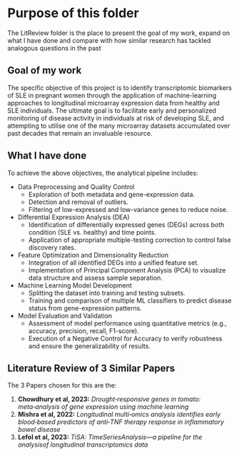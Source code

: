 # Purpose of this folder

The LitReview folder is the place to present the goal of my work, expand on what I have done and compare with how similar research has tackled analogous questions in the past

## Goal of my work
The specific objective of this project is to identify transcriptomic biomarkers of SLE in pregnant women through the application of machine-learning approaches to longitudinal microarray expression data from healthy and SLE individuals. The ultimate goal is to facilitate early and personalized monitoring of disease activity in individuals at risk of developing SLE, and attempting to utilise one of the many microarray datasets accumulated over past decades that remain an invaluable resource. 

## What I have done
To achieve the above objectives, the analytical pipeline includes:
* Data Preprocessing and Quality Control
  - Exploration of both metadata and gene-expression data.
  - Detection and removal of outliers.
  - Filtering of low-expressed and low-variance genes to reduce noise.
* Differential Expression Analysis (DEA)
  - Identification of differentially expressed genes (DEGs) across both condition (SLE vs. healthy) and time points.
  - Application of appropriate multiple-testing correction to control false discovery rates.
* Feature Optimization and Dimensionality Reduction
  - Integration of all identified DEGs into a unified feature set.
  - Implementation of Principal Component Analysis (PCA) to visualize data structure and assess sample separation.
* Machine Learning Model Development
  - Splitting the dataset into training and testing subsets.
  - Training and comparison of multiple ML classifiers to predict disease status from gene-expression patterns.
* Model Evaluation and Validation
  - Assessment of model performance using quantitative metrics (e.g., accuracy, precision, recall, F1-score).
  - Execution of a Negative Control for Accuracy to verify robustness and ensure the generalizability of results.

## Literature Review of 3 Similar Papers

The 3 Papers chosen for this are the: 
1.	**Chowdhury et al, 2023:** *Drought‑responsive genes in tomato: meta‑analysis of gene expression using machine learning*
2.	**Mishra et al, 2022:** *Longitudinal multi‑omics analysis identifies early blood‑based predictors of anti‑TNF therapy response in inflammatory bowel disease*
3.	**Lefol et al, 2023:** *TiSA: TimeSeriesAnalysis––a pipeline for the analysisof longitudinal transcriptomics data*
